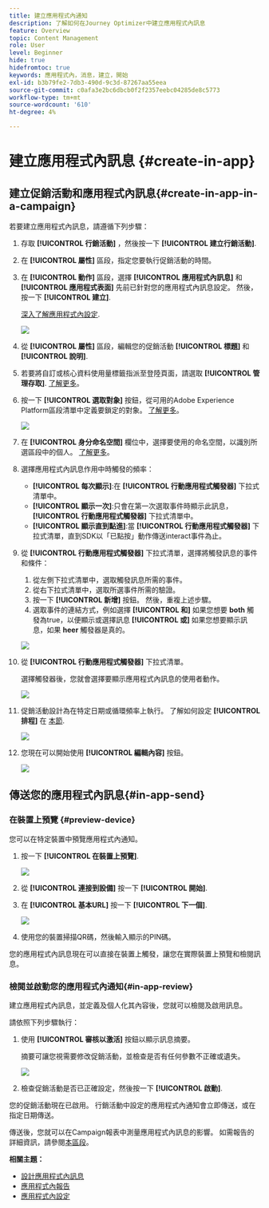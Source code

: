 ```yaml
---
title: 建立應用程式內通知
description: 了解如何在Journey Optimizer中建立應用程式內訊息
feature: Overview
topic: Content Management
role: User
level: Beginner
hide: true
hidefromtoc: true
keywords: 應用程式內，消息，建立，開始
exl-id: b3b79fe2-7db3-490d-9c3d-87267aa55eea
source-git-commit: c0afa3e2bc6dbcb0f2f2357eebc04285de8c5773
workflow-type: tm+mt
source-wordcount: '610'
ht-degree: 4%

---
```


# 建立應用程式內訊息 {#create-in-app}

## 建立促銷活動和應用程式內訊息{#create-in-app-in-a-campaign}

若要建立應用程式內訊息，請遵循下列步驟：

1. 存取 **[!UICONTROL 行銷活動]** ，然後按一下 **[!UICONTROL 建立行銷活動]**.

1. 在 **[!UICONTROL 屬性]** 區段，指定您要執行促銷活動的時間。

1. 在 **[!UICONTROL 動作]** 區段，選擇 **[!UICONTROL 應用程式內訊息]** 和 **[!UICONTROL 應用程式表面]** 先前已針對您的應用程式內訊息設定。 然後，按一下 **[!UICONTROL 建立]**.

   [深入了解應用程式內設定](inapp-configuration.md).

   ![](assets/in_app_create_1.png)

1. 從 **[!UICONTROL 屬性]** 區段，編輯您的促銷活動 **[!UICONTROL 標題]** 和 **[!UICONTROL 說明]**.

1. 若要將自訂或核心資料使用量標籤指派至登陸頁面，請選取 **[!UICONTROL 管理存取]**. [了解更多](../administration/object-based-access.md)。

1. 按一下 **[!UICONTROL 選取對象]** 按鈕，從可用的Adobe Experience Platform區段清單中定義要鎖定的對象。 [了解更多](../segment/about-segments.md)。

   ![](assets/in_app_create_2.png)

1. 在 **[!UICONTROL 身分命名空間]** 欄位中，選擇要使用的命名空間，以識別所選區段中的個人。 [了解更多](../event/about-creating.md#select-the-namespace)。

1. 選擇應用程式內訊息作用中時觸發的頻率：

   * **[!UICONTROL 每次顯示]**:在 **[!UICONTROL 行動應用程式觸發器]** 下拉式清單中。
   * **[!UICONTROL 顯示一次]**:只會在第一次選取事件時顯示此訊息， **[!UICONTROL 行動應用程式觸發器]** 下拉式清單中。
   * **[!UICONTROL 顯示直到點進]**:當 **[!UICONTROL 行動應用程式觸發器]** 下拉式清單，直到SDK以「已點按」動作傳送interact事件為止。

1. 從 **[!UICONTROL 行動應用程式觸發器]** 下拉式清單，選擇將觸發訊息的事件和條件：

   1. 從左側下拉式清單中，選取觸發訊息所需的事件。
   1. 從右下拉式清單中，選取所選事件所需的驗證。
   1. 按一下 **[!UICONTROL 新增]** 按鈕。 然後，重複上述步驟。
   1. 選取事件的連結方式，例如選擇 **[!UICONTROL 和]** 如果您想要 **both** 觸發為true，以便顯示或選擇訊息 **[!UICONTROL 或]** 如果您想要顯示訊息，如果 **heer** 觸發器是真的。

   ![](assets/in_app_create_3.png)

1. 從 **[!UICONTROL 行動應用程式觸發器]**
下拉式清單。

   選擇觸發器後，您就會選擇要顯示應用程式內訊息的使用者動作。

   ![](assets/in_app_create_3.png)

1. 促銷活動設計為在特定日期或循環頻率上執行。 了解如何設定 **[!UICONTROL 排程]** 在 [本節](../campaigns/create-campaign.md#schedule).

   ![](assets/in-app-schedule.png)

1. 您現在可以開始使用 **[!UICONTROL 編輯內容]** 按鈕。

   ![](assets/in_app_create_4.png)

## 傳送您的應用程式內訊息{#in-app-send}

### 在裝置上預覽 {#preview-device}

您可以在特定裝置中預覽應用程式內通知。

1. 按一下 **[!UICONTROL 在裝置上預覽]**.

   ![](assets/in_app_create_6.png)

1. 從 **[!UICONTROL 連接到設備]** 按一下 **[!UICONTROL 開始]**.

1. 在 **[!UICONTROL 基本URL]** 按一下 **[!UICONTROL 下一個]**.

   ![](assets/in_app_create_7.png)

1. 使用您的裝置掃描QR碼，然後輸入顯示的PIN碼。

您的應用程式內訊息現在可以直接在裝置上觸發，讓您在實際裝置上預覽和檢閱訊息。

### 檢閱並啟動您的應用程式內通知{#in-app-review}

建立應用程式內訊息，並定義及個人化其內容後，您就可以檢閱及啟用訊息。

請依照下列步驟執行：

1. 使用 **[!UICONTROL 審核以激活]** 按鈕以顯示訊息摘要。

   摘要可讓您視需要修改促銷活動，並檢查是否有任何參數不正確或遺失。

   ![](assets/in_app_create_5.png)

1. 檢查促銷活動是否已正確設定，然後按一下 **[!UICONTROL 啟動]**.

您的促銷活動現在已啟用。 行銷活動中設定的應用程式內通知會立即傳送，或在指定日期傳送。

傳送後，您就可以在Campaign報表中測量應用程式內訊息的影響。 如需報告的詳細資訊，請參閱[本區段](inapp-report.md)。

**相關主題：**

* [設計應用程式內訊息](design-in-app.md)
* [應用程式內報告](inapp-report.md)
* [應用程式內設定](inapp-configuration.md)
